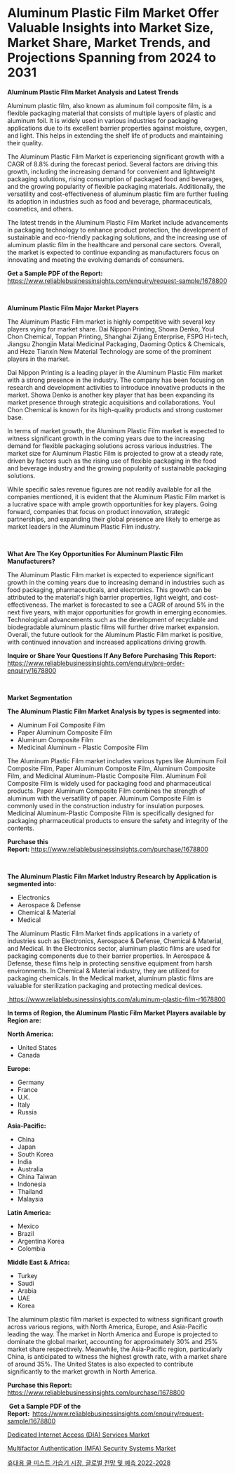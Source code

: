 <p><h1>Aluminum Plastic Film Market Offer Valuable Insights into Market Size, Market Share, Market Trends, and Projections Spanning from 2024 to 2031</h1></p><p><strong>Aluminum Plastic Film Market Analysis and Latest Trends</strong></p>
<p><p>Aluminum plastic film, also known as aluminum foil composite film, is a flexible packaging material that consists of multiple layers of plastic and aluminum foil. It is widely used in various industries for packaging applications due to its excellent barrier properties against moisture, oxygen, and light. This helps in extending the shelf life of products and maintaining their quality.</p><p>The Aluminum Plastic Film Market is experiencing significant growth with a CAGR of 8.8% during the forecast period. Several factors are driving this growth, including the increasing demand for convenient and lightweight packaging solutions, rising consumption of packaged food and beverages, and the growing popularity of flexible packaging materials. Additionally, the versatility and cost-effectiveness of aluminum plastic film are further fueling its adoption in industries such as food and beverage, pharmaceuticals, cosmetics, and others.</p><p>The latest trends in the Aluminum Plastic Film Market include advancements in packaging technology to enhance product protection, the development of sustainable and eco-friendly packaging solutions, and the increasing use of aluminum plastic film in the healthcare and personal care sectors. Overall, the market is expected to continue expanding as manufacturers focus on innovating and meeting the evolving demands of consumers.</p></p>
<p><strong>Get a Sample PDF of the Report:&nbsp;</strong> <a href="https://www.reliablebusinessinsights.com/enquiry/request-sample/1678800">https://www.reliablebusinessinsights.com/enquiry/request-sample/1678800</a></p>
<p>&nbsp;</p>
<p><strong>Aluminum Plastic Film Major Market Players</strong></p>
<p><p>The Aluminum Plastic Film market is highly competitive with several key players vying for market share. Dai Nippon Printing, Showa Denko, Youl Chon Chemical, Toppan Printing, Shanghai Zijiang Enterprise, FSPG Hi-tech, Jiangsu Zhongjin Matai Medicinal Packaging, Daoming Optics & Chemicals, and Heze Tianxin New Material Technology are some of the prominent players in the market.</p><p>Dai Nippon Printing is a leading player in the Aluminum Plastic Film market with a strong presence in the industry. The company has been focusing on research and development activities to introduce innovative products in the market. Showa Denko is another key player that has been expanding its market presence through strategic acquisitions and collaborations. Youl Chon Chemical is known for its high-quality products and strong customer base.</p><p>In terms of market growth, the Aluminum Plastic Film market is expected to witness significant growth in the coming years due to the increasing demand for flexible packaging solutions across various industries. The market size for Aluminum Plastic Film is projected to grow at a steady rate, driven by factors such as the rising use of flexible packaging in the food and beverage industry and the growing popularity of sustainable packaging solutions.</p><p>While specific sales revenue figures are not readily available for all the companies mentioned, it is evident that the Aluminum Plastic Film market is a lucrative space with ample growth opportunities for key players. Going forward, companies that focus on product innovation, strategic partnerships, and expanding their global presence are likely to emerge as market leaders in the Aluminum Plastic Film industry.</p></p>
<p>&nbsp;</p>
<p><strong>What Are The Key Opportunities For Aluminum Plastic Film Manufacturers?</strong></p>
<p><p>The Aluminum Plastic Film market is expected to experience significant growth in the coming years due to increasing demand in industries such as food packaging, pharmaceuticals, and electronics. This growth can be attributed to the material's high barrier properties, light weight, and cost-effectiveness. The market is forecasted to see a CAGR of around 5% in the next five years, with major opportunities for growth in emerging economies. Technological advancements such as the development of recyclable and biodegradable aluminum plastic films will further drive market expansion. Overall, the future outlook for the Aluminum Plastic Film market is positive, with continued innovation and increased applications driving growth.</p></p>
<p><strong>Inquire or Share Your Questions If Any Before Purchasing This Report:</strong> <a href="https://www.reliablebusinessinsights.com/enquiry/pre-order-enquiry/1678800">https://www.reliablebusinessinsights.com/enquiry/pre-order-enquiry/1678800</a></p>
<p>&nbsp;</p>
<p><strong>Market Segmentation</strong></p>
<p><strong>The Aluminum Plastic Film Market Analysis by types is segmented into:</strong></p>
<p><ul><li>Aluminum Foil Composite Film</li><li>Paper Aluminum Composite Film</li><li>Aluminum Composite Film</li><li>Medicinal Aluminum - Plastic Composite Film</li></ul></p>
<p><p>The Aluminum Plastic Film market includes various types like Aluminum Foil Composite Film, Paper Aluminum Composite Film, Aluminum Composite Film, and Medicinal Aluminum-Plastic Composite Film. Aluminum Foil Composite Film is widely used for packaging food and pharmaceutical products. Paper Aluminum Composite Film combines the strength of aluminum with the versatility of paper. Aluminum Composite Film is commonly used in the construction industry for insulation purposes. Medicinal Aluminum-Plastic Composite Film is specifically designed for packaging pharmaceutical products to ensure the safety and integrity of the contents.</p></p>
<p><strong>Purchase this Report:&nbsp;</strong><a href="https://www.reliablebusinessinsights.com/purchase/1678800">https://www.reliablebusinessinsights.com/purchase/1678800</a></p>
<p>&nbsp;</p>
<p><strong>The Aluminum Plastic Film Market Industry Research by Application is segmented into:</strong></p>
<p><ul><li>Electronics</li><li>Aerospace & Defense</li><li>Chemical & Material</li><li>Medical</li></ul></p>
<p><p>The Aluminum Plastic Film Market finds applications in a variety of industries such as Electronics, Aerospace & Defense, Chemical & Material, and Medical. In the Electronics sector, aluminum plastic films are used for packaging components due to their barrier properties. In Aerospace & Defense, these films help in protecting sensitive equipment from harsh environments. In Chemical & Material industry, they are utilized for packaging chemicals. In the Medical market, aluminum plastic films are valuable for sterilization packaging and protecting medical devices.</p></p>
<p><a href="https://www.reliablebusinessinsights.com/aluminum-plastic-film-r1678800">&nbsp;https://www.reliablebusinessinsights.com/aluminum-plastic-film-r1678800</a></p>
<p><strong>In terms of Region, the Aluminum Plastic Film Market Players available by Region are:</strong></p>
<p>
    <p> <strong> North America: </strong>
        <ul>
            <li>United States</li>
            <li>Canada</li>
        </ul>
        </p> 
    <p> <strong> Europe: </strong>
        <ul>
            <li>Germany</li>
            <li>France</li>
            <li>U.K.</li>
            <li>Italy</li>
            <li>Russia</li>
        </ul>
        </p> 
    <p> <strong> Asia-Pacific: </strong>
        <ul>
            <li>China</li>
            <li>Japan</li>
            <li>South Korea</li>
            <li>India</li>
            <li>Australia</li>
            <li>China Taiwan</li>
            <li>Indonesia</li>
            <li>Thailand</li>
            <li>Malaysia</li>
        </ul>
        </p> 
    <p> <strong> Latin America: </strong>
        <ul>
            <li>Mexico</li>
            <li>Brazil</li>
            <li>Argentina Korea</li>
            <li>Colombia</li>
        </ul>
        </p> 
    <p> <strong> Middle East & Africa: </strong>
        <ul>
            <li>Turkey</li>
            <li>Saudi</li>
            <li>Arabia</li>
            <li>UAE</li>
            <li>Korea</li>
        </ul>
    </p>
    </p>
<p><p>The aluminum plastic film market is expected to witness significant growth across various regions, with North America, Europe, and Asia-Pacific leading the way. The market in North America and Europe is projected to dominate the global market, accounting for approximately 30% and 25% market share respectively. Meanwhile, the Asia-Pacific region, particularly China, is anticipated to witness the highest growth rate, with a market share of around 35%. The United States is also expected to contribute significantly to the market growth in North America.</p></p>
<p><strong>Purchase this Report: </strong><a href="https://www.reliablebusinessinsights.com/purchase/1678800">https://www.reliablebusinessinsights.com/purchase/1678800</a></p>
<p>&nbsp;<strong>Get a Sample PDF of the Report:&nbsp;&nbsp;</strong><a href="https://www.reliablebusinessinsights.com/enquiry/request-sample/1678800">https://www.reliablebusinessinsights.com/enquiry/request-sample/1678800</a></p>
<p><strong></strong></p>
<p><p><a href="https://github.com/Hunterico88/Market-Research-Report-List-1/blob/main/dedicated-internet-access-dia-services-market.md">Dedicated Internet Access (DIA) Services Market</a></p><p><a href="https://github.com/zolotuy145/Market-Research-Report-List-1/blob/main/multifactor-authentication-mfa-security-systems-market.md">Multifactor Authentication (MFA) Security Systems Market</a></p><p><a href="https://github.com/vdhdwjyp90142/Market-Research-Report-List-2/blob/main/4795109130300.md">휴대용 쿨 미스트 가습기 시장, 글로벌 전망 및 예측 2022-2028</a></p></p>